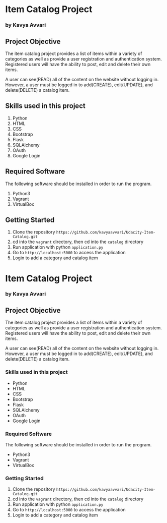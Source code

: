 # Item Catalog Project

### by Kavya Avvari

## Project Objective

The item catalog project provides a list of items within a variety of categories as well as provide a user registration and authentication system. Registered users will have the ability to post, edit and delete their own items.

A user can see(READ) all of the content on the website without logging in. However, a user must be logged in to add(CREATE), edit(UPDATE), and delete(DELETE) a catalog item.

## Skills used in this project
1. Python
2. HTML
3. CSS
4. Bootstrap
5. Flask
6. SQLAlchemy
7. OAuth
8. Google Login

## Required Software

The following software should be installed in order to run the program.

1. Python3
2. Vagrant
3. VirtualBox

## Getting Started

1. Clone the repository ```https://github.com/kavyaavvari/Udacity-Item-Catalog.git``` 
2. cd into the ```vagrant``` directory, then cd into the ```catalog``` directory
3. Run application with python ```application.py```
4. Go to ```http://localhost:5000``` to access the application
5. Login to add a category and catalog item




 # Item Catalog Project

### by Kavya Avvari

## Project Objective

The item catalog project provides a list of items within a variety of categories as well as provide a user registration and authentication system. Registered users will have the ability to post, edit and delete their own items.

A user can see(READ) all of the content on the website without logging in. However, a user must be logged in to add(CREATE), edit(UPDATE), and delete(DELETE) a catalog item.

### Skills used in this project
* Python
* HTML
* CSS
* Bootstrap
* Flask
* SQLAlchemy
* OAuth
* Google Login


### Required Software
The following software should be installed in order to run the program.
* Python3
* Vagrant
* VirtualBox

### Getting Started
1. Clone the repository ```https://github.com/kavyaavvari/Udacity-Item-Catalog.git``` 
2. cd into the ```vagrant``` directory, then cd into the ```catalog``` directory
3. Run application with python ```application.py```
4. Go to ```http://localhost:5000``` to access the application
5. Login to add a category and catalog item
